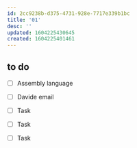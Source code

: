 ```yaml
---
id: 2cc9238b-d375-4731-928e-7717e339b1bc
title: '01'
desc: ''
updated: 1604225430645
created: 1604225401461
---
```


## to do
- [ ] Assembly language 
- [ ] Davide email 
- [ ] Task 
- [ ] Task 
- [ ] Task 
 